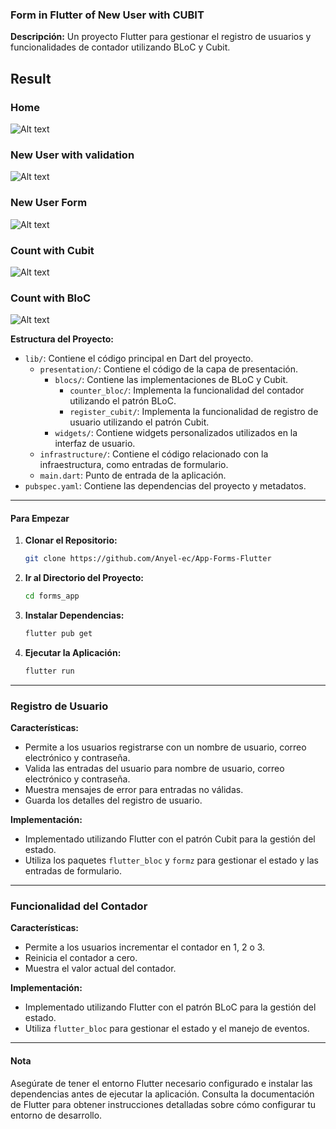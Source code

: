 ### Form in Flutter of New User with CUBIT

**Descripción:**
Un proyecto Flutter para gestionar el registro de usuarios y funcionalidades de contador utilizando BLoC y Cubit.


## Result
### Home
![Alt text](docs/home.jpg) 
### New User with validation
![Alt text](docs/new_user.jpg) 
### New User Form
![Alt text](docs/new_user.jpg) 
### Count with Cubit
![Alt text](docs/cubit.jpg) 
### Count with BloC
![Alt text](docs/bloc.jpg) 

**Estructura del Proyecto:**
- `lib/`: Contiene el código principal en Dart del proyecto.
  - `presentation/`: Contiene el código de la capa de presentación.
    - `blocs/`: Contiene las implementaciones de BLoC y Cubit.
      - `counter_bloc/`: Implementa la funcionalidad del contador utilizando el patrón BLoC.
      - `register_cubit/`: Implementa la funcionalidad de registro de usuario utilizando el patrón Cubit.
    - `widgets/`: Contiene widgets personalizados utilizados en la interfaz de usuario.
  - `infrastructure/`: Contiene el código relacionado con la infraestructura, como entradas de formulario.
  - `main.dart`: Punto de entrada de la aplicación.
- `pubspec.yaml`: Contiene las dependencias del proyecto y metadatos.

---

#### Para Empezar

1. **Clonar el Repositorio:**
   ```bash
   git clone https://github.com/Anyel-ec/App-Forms-Flutter
   ```

2. **Ir al Directorio del Proyecto:**
   ```bash
   cd forms_app
   ```

3. **Instalar Dependencias:**
   ```bash
   flutter pub get
   ```

4. **Ejecutar la Aplicación:**
   ```bash
   flutter run
   ```

---

### Registro de Usuario

**Características:**
- Permite a los usuarios registrarse con un nombre de usuario, correo electrónico y contraseña.
- Valida las entradas del usuario para nombre de usuario, correo electrónico y contraseña.
- Muestra mensajes de error para entradas no válidas.
- Guarda los detalles del registro de usuario.

**Implementación:**
- Implementado utilizando Flutter con el patrón Cubit para la gestión del estado.
- Utiliza los paquetes `flutter_bloc` y `formz` para gestionar el estado y las entradas de formulario.

---

### Funcionalidad del Contador

**Características:**
- Permite a los usuarios incrementar el contador en 1, 2 o 3.
- Reinicia el contador a cero.
- Muestra el valor actual del contador.

**Implementación:**
- Implementado utilizando Flutter con el patrón BLoC para la gestión del estado.
- Utiliza `flutter_bloc` para gestionar el estado y el manejo de eventos.

---

#### Nota
Asegúrate de tener el entorno Flutter necesario configurado e instalar las dependencias antes de ejecutar la aplicación. Consulta la documentación de Flutter para obtener instrucciones detalladas sobre cómo configurar tu entorno de desarrollo.